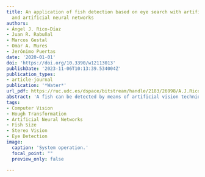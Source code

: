 ```yaml
---
title: An application of fish detection based on eye search with artificial vision
  and artificial neural networks
authors:
- Ángel J. Rico-Dı́az
- Juan R. Rabuñal
- Marcos Gestal
- Omar A. Mures
- Jerónimo Puertas
date: '2020-01-01'
doi: 'https://doi.org/10.3390/w12113013'
publishDate: '2023-11-06T10:13:39.534004Z'
publication_types:
- article-journal
publication: '*Water*'
url_pdf: https://ruc.udc.es/dspace/bitstream/handle/2183/26998/A.J.Rico-D%C3%ADaz_2020_An_Application_of_Fish_Detection_Based_on_Eye_Search.pdf
abstract: 'A fish can be detected by means of artificial vision techniques, without human intervention or handling the fish. This work presents an application for detecting moving fish in water by artificial vision based on the detection of a fish′s eye in the image, using the Hough algorithm and a Feed-Forward network. In addition, this method of detection is combined with stereo image recording, creating a disparity map to estimate the size of the detected fish. The accuracy and precision of this approach has been tested in several assays with living fish. This technique is a non-invasive method working in real-time and it can be carried out with low cost. Furthermore, it could find application in aquariums, fish farm management and to count the number of fish which swim through a fishway. In a fish farm it is important to know how the size of the fish evolves in order to plan the feeding and when to be able to catch fish. Our methodology allows fish to be detected and their size and weight estimated as they move underwater, engaging in natural behavior.'
tags: 
- Computer Vision
- Hough Transformation
- Artificial Neural Networks
- Fish Size
- Stereo Vision
- Eye Detection
image:
  caption: 'System operation.'
  focal_point: ""
  preview_only: false
  
---
```

